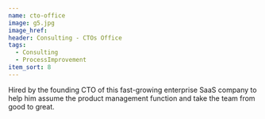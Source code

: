 ```yaml
---
name: cto-office
image: g5.jpg
image_href:
header: Consulting - CTOs Office
tags:
  - Consulting
  - ProcessImprovement
item_sort: 8
---
```

Hired by the founding CTO of this fast-growing enterprise SaaS company to help him assume the product management function and take the team from good to great.
